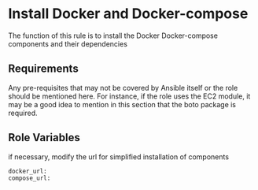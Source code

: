 Install Docker and Docker-compose
=========

The function of this rule is to install the Docker Docker-compose components and their dependencies

Requirements
------------

Any pre-requisites that may not be covered by Ansible itself or the role should be mentioned here. For instance, if the role uses the EC2 module, it may be a good idea to mention in this section that the boto package is required.

Role Variables
--------------

if necessary, modify the url for simplified installation of components
```bash
docker_url: 
compose_url:
```